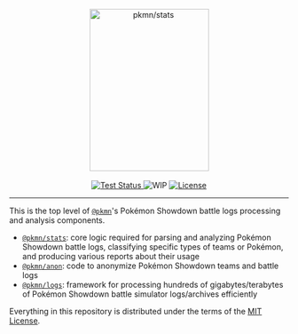 <p align="center">
  <img alt="pkmn/stats" width="215" height="292" src="https://pkmn.cc/red-computer.png" />
  <br />
  <br />
  <a href="https://github.com/pkmn/stats/actions/workflows/test.yml">
    <img alt="Test Status" src="https://github.com/pkmn/stats/workflows/Tests/badge.svg" />
  </a>
  <a><img alt="WIP" src="https://img.shields.io/badge/status-WIP-red.svg" /></a>
  <a href="https://github.com/pkmn/stats/blob/master/LICENSE">
    <img alt="License" src="https://img.shields.io/badge/License-MIT-blue.svg" />
  </a>
</p>
<hr />

This is the top level of [`@pkmn`](https://pkmn.cc/@pkmn/)'s Pokémon Showdown battle logs
processing and analysis components.

- [`@pkmn/stats`](stats): core logic required for parsing and analyzing Pokémon Showdown battle
logs, classifying specific types of teams or Pokémon, and producing various reports about their
usage
- [`@pkmn/anon`](anon): code to anonymize Pokémon Showdown teams and battle logs
- [`@pkmn/logs`](logs): framework for processing hundreds of gigabytes/terabytes of Pokémon Showdown
  battle simulator logs/archives efficiently

Everything in this repository is distributed under the terms of the [MIT License](LICENSE).
